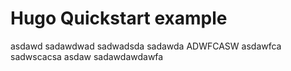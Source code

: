 # Hugo Quickstart example
asdawd
sadawdwad
sadwadsda
sadawda
ADWFCASW
asdawfca
sadwscacsa
asdaw
sadawdawdawfa

